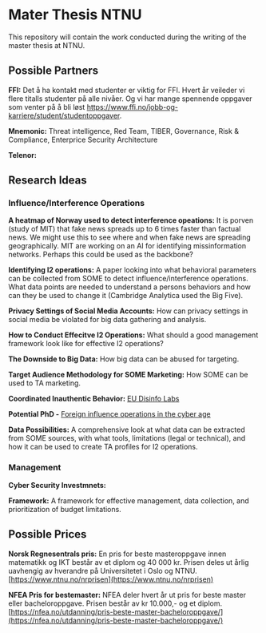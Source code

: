 # Mater Thesis NTNU 
This repository will contain the work conducted during the writing of the master thesis at NTNU. 

## Possible Partners
**FFI:** Det å ha kontakt med studenter er viktig for FFI. Hvert år veileder vi flere titalls studenter på alle nivåer. Og vi har mange spennende oppgaver som venter på å bli løst https://www.ffi.no/jobb-og-karriere/student/studentoppgaver.

**Mnemonic:** Threat intelligence, Red Team, TIBER, Governance, Risk & Compliance, Enterprice Security Architecture

**Telenor:** 

## Research Ideas
### Influence/Interference Operations
**A heatmap of Norway used to detect interference opeations:** It is porven (study of MIT) that fake news spreads up to 6 times faster than factual news. We might use this to see where and when fake news are spreading geographically. MIT are working on an AI for identifying missinformation networks. Perhaps this could be used as the backbone? 

**Identifying I2 operations:** A paper looking into what behavioral parameters can be collected from SOME to detect influence/interference operations. What data points are needed to understand a persons behaviors and how can they be used to change it (Cambridge Analytica used the Big Five). 

**Privacy Settings of Social Media Accounts:** How can privacy settings in social media be violated for big data gathering and analysis. 

**How to Conduct Effecitve I2 Operations:** What should a good management framework look like for effective I2 operations?

**The Downside to Big Data:** How big data can be abused for targeting. 

**Target Audience Methodology for SOME Marketing:** How SOME can be used to TA marketing. 

**Coordinated Inauthentic Behavior:** [EU Disinfo Labs](https://weverify.eu/blog/coordinated-inauthentic-behaviour-detection-tree/)

**Potential PhD -** [Foreign influence operations in the cyber age](https://ora.ox.ac.uk/objects/uuid:0c7513fa-b71c-4c15-9bd3-3c49858972c3)

**Data Possibilities:** A comprehensive look at what data can be extracted from SOME sources, with what tools, limitations (legal or technical), and how it can be used to create TA profiles for I2 operations.

### Management
**Cyber Security Investmnets:**

**Framework:** A framework for effective management, data collection, and prioritization of budget limitations. 

## Possible Prices
**Norsk Regnesentrals pris:** En pris for beste masteroppgave innen matematikk og IKT består av et diplom og 40 000 kr. Prisen deles ut årlig uavhengig av hverandre på Universitetet i Oslo og NTNU. [https://www.ntnu.no/nrprisen](https://www.ntnu.no/nrprisen)

**NFEA Pris for bestemaster:** NFEA deler hvert år ut pris for beste master eller bacheloroppgave. Prisen består av kr 10.000,- og et diplom. [https://nfea.no/utdanning/pris-beste-master-bacheloroppgave/](https://nfea.no/utdanning/pris-beste-master-bacheloroppgave/)
